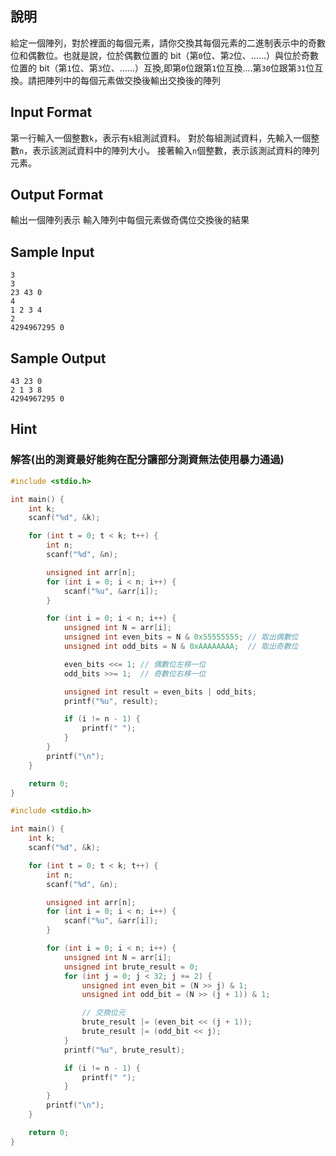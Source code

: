 ## 說明

給定一個陣列，對於裡面的每個元素，請你交換其每個元素的二進制表示中的奇數位和偶數位。也就是說，位於偶數位置的 bit（第`0`位、第`2`位、……）與位於奇數位置的 bit（第`1`位、第`3`位、……）互換,即第`0`位跟第`1`位互換....第`30`位跟第`31`位互換。請把陣列中的每個元素做交換後輸出交換後的陣列

## Input Format

第一行輸入一個整數`k`，表示有`k`組測試資料。
對於每組測試資料，先輸入一個整數`n`，表示該測試資料中的陣列大小。
接著輸入`n`個整數，表示該測試資料的陣列元素。

## Output Format

輸出一個陣列表示 輸入陣列中每個元素做奇偶位交換後的結果

## Sample Input

```
3
3
23 43 0
4
1 2 3 4
2
4294967295 0
```

## Sample Output

```
43 23 0
2 1 3 8
4294967295 0
```

## Hint

### 解答(出的測資最好能夠在配分讓部分測資無法使用暴力通過)

```c
#include <stdio.h>

int main() {
    int k;
    scanf("%d", &k);

    for (int t = 0; t < k; t++) {
        int n;
        scanf("%d", &n);

        unsigned int arr[n];
        for (int i = 0; i < n; i++) {
            scanf("%u", &arr[i]);
        }

        for (int i = 0; i < n; i++) {
            unsigned int N = arr[i];
            unsigned int even_bits = N & 0x55555555; // 取出偶數位
            unsigned int odd_bits = N & 0xAAAAAAAA;  // 取出奇數位

            even_bits <<= 1; // 偶數位左移一位
            odd_bits >>= 1;  // 奇數位右移一位

            unsigned int result = even_bits | odd_bits;
            printf("%u", result);

            if (i != n - 1) {
                printf(" ");
            }
        }
        printf("\n");
    }

    return 0;
}
```

```c
#include <stdio.h>

int main() {
    int k;
    scanf("%d", &k);

    for (int t = 0; t < k; t++) {
        int n;
        scanf("%d", &n);

        unsigned int arr[n];
        for (int i = 0; i < n; i++) {
            scanf("%u", &arr[i]);
        }

        for (int i = 0; i < n; i++) {
            unsigned int N = arr[i];
            unsigned int brute_result = 0;
            for (int j = 0; j < 32; j += 2) {
                unsigned int even_bit = (N >> j) & 1;
                unsigned int odd_bit = (N >> (j + 1)) & 1;

                // 交換位元
                brute_result |= (even_bit << (j + 1));
                brute_result |= (odd_bit << j);
            }
            printf("%u", brute_result);

            if (i != n - 1) {
                printf(" ");
            }
        }
        printf("\n");
    }

    return 0;
}

```
